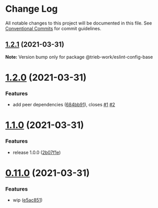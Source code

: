 # Change Log

All notable changes to this project will be documented in this file.
See [Conventional Commits](https://conventionalcommits.org) for commit guidelines.

## [1.2.1](https://github.com/trieb-work/config/compare/@trieb-work/eslint-config-base@1.2.0...@trieb-work/eslint-config-base@1.2.1) (2021-03-31)

**Note:** Version bump only for package @trieb-work/eslint-config-base





# [1.2.0](https://github.com/trieb-work/config/compare/@trieb-work/eslint-config-base@1.1.0...@trieb-work/eslint-config-base@1.2.0) (2021-03-31)


### Features

* add peer dependencies ([684bb91](https://github.com/trieb-work/config/commit/684bb91465609c69f96ed8354069cb645f335239)), closes [#1](https://github.com/trieb-work/config/issues/1) [#2](https://github.com/trieb-work/config/issues/2)





# [1.1.0](https://github.com/trieb-work/config/compare/@trieb-work/eslint-config-base@0.11.0...@trieb-work/eslint-config-base@1.1.0) (2021-03-31)


### Features

* release 1.0.0 ([2b07f1e](https://github.com/trieb-work/config/commit/2b07f1e268371b0d11fcf527206757544191ac96))





# [0.11.0](https://github.com/trieb-work/config/compare/@trieb-work/eslint-config-base@0.10.0...@trieb-work/eslint-config-base@0.11.0) (2021-03-31)


### Features

* wip ([e5ac851](https://github.com/trieb-work/config/commit/e5ac8518e4a906ea312d1363675d2566ec7c22fd))
